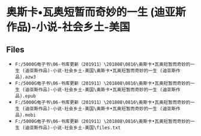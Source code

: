 # 奥斯卡•瓦奥短暂而奇妙的一生 (迪亚斯作品)-小说-社会乡土-美国

## Files

- `F:/5000G电子书\06-书库更新（201911）\201808\0816\奥斯卡•瓦奥短暂而奇妙的一生 (迪亚斯作品)-小说-社会乡土-美国\奥斯卡•瓦奥短暂而奇妙的一生 (迪亚斯作品).azw3`
- `F:/5000G电子书\06-书库更新（201911）\201808\0816\奥斯卡•瓦奥短暂而奇妙的一生 (迪亚斯作品)-小说-社会乡土-美国\奥斯卡•瓦奥短暂而奇妙的一生 (迪亚斯作品).epub`
- `F:/5000G电子书\06-书库更新（201911）\201808\0816\奥斯卡•瓦奥短暂而奇妙的一生 (迪亚斯作品)-小说-社会乡土-美国\奥斯卡•瓦奥短暂而奇妙的一生 (迪亚斯作品).mobi`
- `F:/5000G电子书\06-书库更新（201911）\201808\0816\奥斯卡•瓦奥短暂而奇妙的一生 (迪亚斯作品)-小说-社会乡土-美国\files.txt`

